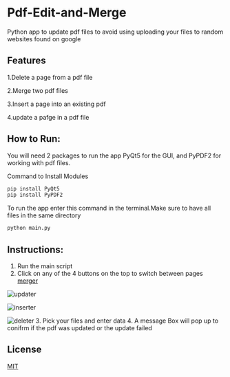 # Pdf-Edit-and-Merge

Python app to update pdf files to avoid using uploading your files to random websites found on google

## Features

1.Delete a page from a pdf file

2.Merge two pdf files

3.Insert a page into an existing pdf

4.update a pafge in a pdf file

## How to Run:
You will need 2 packages to run the app PyQt5 for the GUI, and PyPDF2 for working with pdf files.

Command to Install Modules

```bash
pip install PyQt5
pip install PyPDF2

```
To run the app enter this command in the terminal.Make sure to have all files in the same directory

```bash
python main.py

```

## Instructions:
1. Run the main script
2. Click on any of the 4 buttons on the top to switch between pages 
[merger](screenshots/merge.png)

![updater](screenshots/updater.png)

![inserter](screenshots/inserter.png)

![deleter](screenshots/deleter.png)
3. Pick your files and enter data
4. A message Box will pop up to conifrm if the pdf was updated or the update failed
## License
[MIT](https://choosealicense.com/licenses/mit/)

